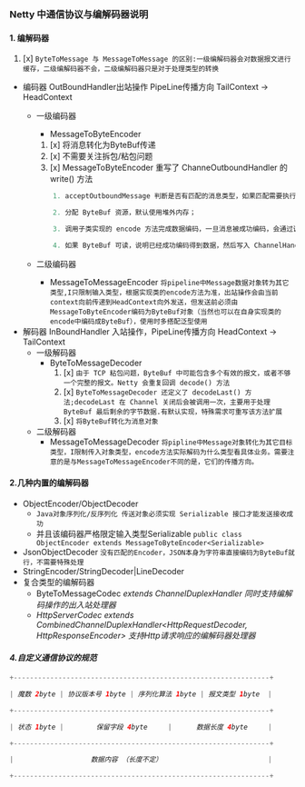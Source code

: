 ### Netty 中通信协议与编解码器说明
#### 1. 编解码器
1. [x] `ByteToMessage 与 MessageToMessage 的区别:一级编解码器会对数据报文进行缓存，二级编解码器不会，二级编解码器只是对于处理类型的转换`

- 编码器 OutBoundHandler出站操作 PipeLine传播方向 TailContext -> HeadContext
  - 一级编码器
    - MessageToByteEncoder 
    1. [x] 将消息转化为ByteBuf传递
    2. [x] 不需要关注拆包/粘包问题
    3. [x] MessageToByteEncoder 重写了 ChanneOutboundHandler 的 write() 方法
    ~~~java
        1. acceptOutboundMessage 判断是否有匹配的消息类型，如果匹配需要执行编码流程，如果不匹配直接继续传递给下一个 ChannelOutboundHandler；
    
        2. 分配 ByteBuf 资源，默认使用堆外内存；
    
        3. 调用子类实现的 encode 方法完成数据编码，一旦消息被成功编码，会通过调用 ReferenceCountUtil.release(cast) 自动释放；
    
        4. 如果 ByteBuf 可读，说明已经成功编码得到数据，然后写入 ChannelHandlerContext 交到下一个节点；如果 ByteBuf 不可读，则释放 ByteBuf 资源，向下传递空的 ByteBuf 对象
    ~~~
        
  - 二级编码器
    - MessageToMessageEncoder 
    `将pipeline中Message数据对象转为其它类型,I只限制输入类型，根据实现类的encode方法为准，出站操作会由当前context向前传递到HeadContext向外发送，但发送前必须由MessageToByteEncoder编码为ByteBuf对象（当然也可以在自身实现类的encode中编码成ByteBuf），使用时多搭配泛型使用`
- 解码器 InBoundHandler 入站操作，PipeLine传播方向 HeadContext -> TailContext
  - 一级解码器
    - ByteToMessageDecoder 
      1. [x] `由于 TCP 粘包问题，ByteBuf 中可能包含多个有效的报文，或者不够一个完整的报文。Netty 会重复回调 decode() 方法`
      2. [x] `ByteToMessageDecoder 还定义了 decodeLast() 方法;decodeLast 在 Channel 关闭后会被调用一次，主要用于处理 ByteBuf 最后剩余的字节数据.有默认实现，特殊需求可重写该方法扩展`
      3. [x] `将ByteBuf转化为消息对象`
  - 二级解码器
    - MessageToMessageDecoder
      `将pipline中Message对象转化为其它目标类型，I限制传入对象类型，encode方法实际解码为什么类型看具体业务。需要注意的是与MessageToMessageEncoder不同的是，它们的传播方向。`

#### 2.几种内置的编解码器
  - ObjectEncoder/ObjectDecoder  
    - `Java对象序列化/反序列化 传送对象必须实现 Serializable 接口才能发送接收成功`
    - 并且该编码器严格限定输入类型Serializable `public class ObjectEncoder extends MessageToByteEncoder<Serializable>`
  - JsonObjectDecoder `没有匹配的Encoder，JSON本身为字符串直接编码为ByteBuf就行，不需要特殊处理`
  - StringEncoder/StringDecoder|LineDecoder 
  - 复合类型的编解码器 
    - ByteToMessageCodec<I> extends ChannelDuplexHandler  同时支持编解码操作的出入站处理器
    - HttpServerCodec extends CombinedChannelDuplexHandler<HttpRequestDecoder, HttpResponseEncoder> 支持Http请求响应的编解码器处理器
#### 4.自定义通信协议的规范
```java
+---------------------------------------------------------------+

| 魔数 2byte | 协议版本号 1byte | 序列化算法 1byte | 报文类型 1byte  |

+---------------------------------------------------------------+

| 状态 1byte |        保留字段 4byte     |      数据长度 4byte     | 

+---------------------------------------------------------------+

|                   数据内容 （长度不定）                          |

+---------------------------------------------------------------+
```
